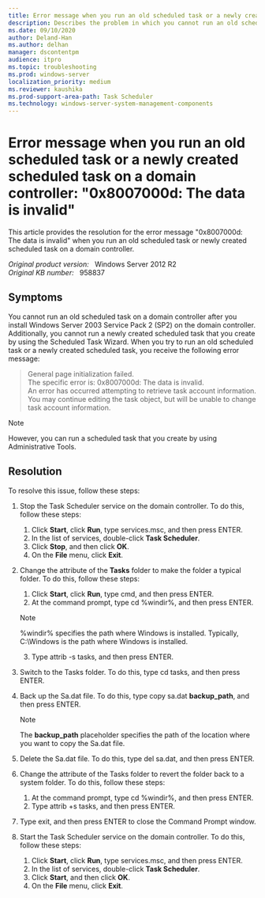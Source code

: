 ```yaml
---
title: Error message when you run an old scheduled task or a newly created scheduled task on a Windows Server 2003 Service Pack 2-based domain controller
description: Describes the problem in which you cannot run an old scheduled task or a newly created scheduled task on a Windows Server 2003 Service Pack 2-based domain controller. A resolution is provided.
ms.date: 09/10/2020
author: Deland-Han
ms.author: delhan 
manager: dscontentpm
audience: itpro
ms.topic: troubleshooting
ms.prod: windows-server
localization_priority: medium
ms.reviewer: kaushika
ms.prod-support-area-path: Task Scheduler
ms.technology: windows-server-system-management-components
---
```

# Error message when you run an old scheduled task or a newly created scheduled task on a domain controller: "0x8007000d: The data is invalid"

This article provides the resolution for the error message "0x8007000d: The data is invalid" when you run an old scheduled task or newly created scheduled task on a domain controller.

_Original product version:_ &nbsp; Windows Server 2012 R2  
_Original KB number:_ &nbsp; 958837

## Symptoms

You cannot run an old scheduled task on a domain controller after you install Windows Server 2003 Service Pack 2 (SP2) on the domain controller. Additionally, you cannot run a newly created scheduled task that you create by using the Scheduled Task Wizard. When you try to run an old scheduled task or a newly created scheduled task, you receive the following error message:

>General page initialization failed.  
The specific error is:
0x8007000d: The data is invalid.  
An error has occurred attempting to retrieve task account information. You may continue editing the task object, but will be unable to change task account information.

> [!NOTE]
> However, you can run a scheduled task that you create by using Administrative Tools.

## Resolution

To resolve this issue, follow these steps:
1. Stop the Task Scheduler service on the domain controller. To do this, follow these steps:
   1. Click **Start**, click **Run**, type services.msc, and then press ENTER.
   2. In the list of services, double-click **Task Scheduler**.
   3. Click **Stop**, and then click **OK**.
   4. On the **File** menu, click **Exit**.
2. Change the attribute of the **Tasks** folder to make the folder a typical folder. To do this, follow these steps:
   1. Click **Start**, click **Run**, type cmd, and then press ENTER.
   2. At the command prompt, type cd %windir%, and then press ENTER.

    > [!NOTE]
    > %windir% specifies the path where Windows is installed. Typically, C:\Windows is the path where Windows is installed.

   3. Type attrib -s tasks, and then press ENTER.
3. Switch to the Tasks folder. To do this, type cd tasks, and then press ENTER.
4. Back up the Sa.dat file. To do this, type copy sa.dat **backup_path**, and then press ENTER.

    > [!NOTE]
    > The **backup_path** placeholder specifies the path of the location where you want to copy the Sa.dat file.
5. Delete the Sa.dat file. To do this, type del sa.dat, and then press ENTER.
6. Change the attribute of the Tasks folder to revert the folder back to a system folder. To do this, follow these steps:
    1. At the command prompt, type cd %windir%, and then press ENTER.
    2. Type attrib +s tasks, and then press ENTER.
7. Type exit, and then press ENTER to close the Command Prompt window.
8. Start the Task Scheduler service on the domain controller. To do this, follow these steps:
    1. Click **Start**, click **Run**, type services.msc, and then press ENTER.
    2. In the list of services, double-click **Task Scheduler**.
    3. Click **Start**, and then click **OK**.
    4. On the **File** menu, click **Exit**.
